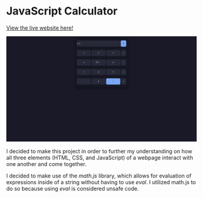 # JavaScript Calculator

[View the live website here!](https://ahs718.github.io/JavaScript-Calculator/)

![demo](./img/demo.gif)

I decided to make this project in order to further my understanding on how all three elements (HTML, CSS, and JavaScript) of a webpage interact with one another and come together.

I decided to make use of the _math.js_ library, which allows for evaluation of expressions inside of a string without having to use _eval_. I utilized math.js to do so because using _eval_ is considered unsafe code.
